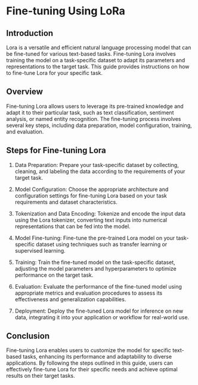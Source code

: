 # Fine-tuning Using LoRa

## Introduction

Lora is a versatile and efficient natural language processing model that can be fine-tuned for various text-based tasks. Fine-tuning Lora involves training the model on a task-specific dataset to adapt its parameters and representations to the target task. This guide provides instructions on how to fine-tune Lora for your specific task.

## Overview

Fine-tuning Lora allows users to leverage its pre-trained knowledge and adapt it to their particular task, such as text classification, sentiment analysis, or named entity recognition. The fine-tuning process involves several key steps, including data preparation, model configuration, training, and evaluation.

## Steps for Fine-tuning Lora

1) Data Preparation: Prepare your task-specific dataset by collecting, cleaning, and labeling the data according to the requirements of your target task.

2) Model Configuration: Choose the appropriate architecture and configuration settings for fine-tuning Lora based on your task requirements and dataset characteristics.

3) Tokenization and Data Encoding: Tokenize and encode the input data using the Lora tokenizer, converting text inputs into numerical representations that can be fed into the model.

4) Model Fine-tuning: Fine-tune the pre-trained Lora model on your task-specific dataset using techniques such as transfer learning or supervised learning.

5) Training: Train the fine-tuned model on the task-specific dataset, adjusting the model parameters and hyperparameters to optimize performance on the target task.

6) Evaluation: Evaluate the performance of the fine-tuned model using appropriate metrics and evaluation procedures to assess its effectiveness and generalization capabilities.

7) Deployment: Deploy the fine-tuned Lora model for inference on new data, integrating it into your application or workflow for real-world use.

## Conclusion

Fine-tuning Lora enables users to customize the model for specific text-based tasks, enhancing its performance and adaptability to diverse applications. By following the steps outlined in this guide, users can effectively fine-tune Lora for their specific needs and achieve optimal results on their target tasks.

